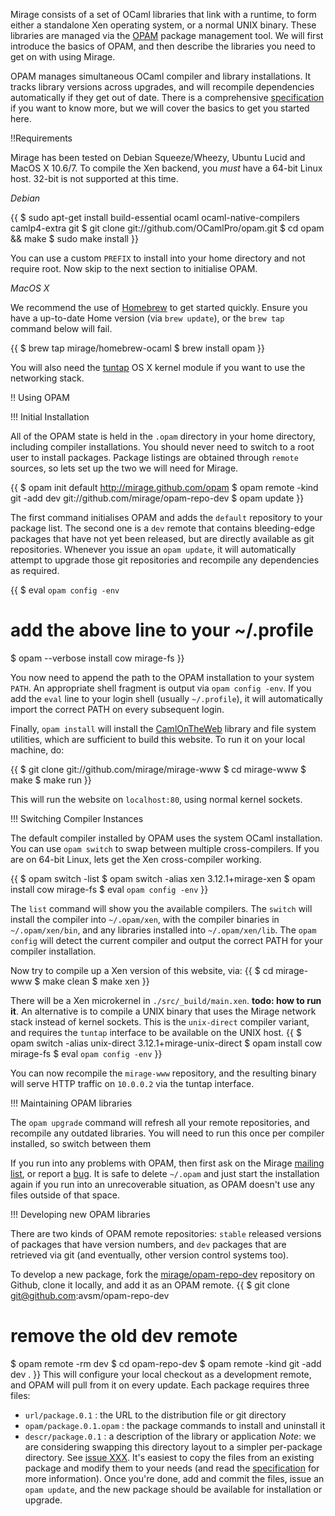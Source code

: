 Mirage consists of a set of OCaml libraries that link with a runtime, to form
either a standalone Xen operating system, or a normal UNIX binary.  These
libraries are managed via the [OPAM](http://github.com/OCamlPro/opam) package
management tool.  We will first introduce the basics of OPAM, and then describe
the libraries you need to get on with using Mirage.

OPAM manages simultaneous OCaml compiler and library installations.  It tracks
library versions across upgrades, and will recompile dependencies automatically
if they get out of date.  There is a comprehensive
[specification](https://github.com/OCamlPro/opam/blob/master/specs/roadmap.pdf)
if you want to know more, but we will cover the basics to get you started here.

!!Requirements

Mirage has been tested on Debian Squeeze/Wheezy, Ubuntu Lucid and MacOS X
10.6/7. To compile the Xen backend, you *must* have a 64-bit Linux host.
32-bit is not supported at this time.

*Debian*

{{
$ sudo apt-get install build-essential ocaml ocaml-native-compilers camlp4-extra git 
$ git clone git://github.com/OCamlPro/opam.git
$ cd opam && make
$ sudo make install
}}

You can use a custom `PREFIX` to install into your home directory and not require
root. Now skip to the next section to initialise OPAM.

*MacOS X*

We recommend the use of [Homebrew](http://github.com/mxcl/homebrew) to get
started quickly. Ensure you have a up-to-date Home version (via `brew update`),
or the `brew tap` command below will fail.

{{
$ brew tap mirage/homebrew-ocaml
$ brew install opam
}}

You will also need the [tuntap](http://tuntaposx.sourceforge.net/) OS X kernel
module if you want to use the networking stack.

!! Using OPAM

!!! Initial Installation

All of the OPAM state is held in the `.opam` directory in your home directory,
including compiler installations.  You should never need to switch to a root
user to install packages.  Package listings are obtained through `remote`
sources, so lets set up the two we will need for Mirage.

{{
$ opam init default http://mirage.github.com/opam
$ opam remote -kind git -add dev git://github.com/mirage/opam-repo-dev
$ opam update
}}

The first command initialises OPAM and adds the `default` repository to your
package list.  The second one is a `dev` remote that contains bleeding-edge
packages that have not yet been released, but are directly available as git
repositories.  Whenever you issue an `opam update`, it will automatically
attempt to upgrade those git repositories and recompile any dependencies as
required.

{{
$ eval `opam config -env`
# add the above line to your ~/.profile
$ opam --verbose install cow mirage-fs
}}

You now need to append the path to the OPAM installation to your system `PATH`.
An appropriate shell fragment is output via `opam config -env`.  If you add
the `eval` line to your login shell (usually `~/.profile`), it will automatically import
the correct PATH on every subsequent login.

Finally, `opam install` will install the [CamlOnTheWeb](/wiki/cow) library 
and file system utilities, which are sufficient to build this website.  To
run it on your local machine, do:

{{
$ git clone git://github.com/mirage/mirage-www
$ cd mirage-www 
$ make
$ make run
}}

This will run the website on `localhost:80`, using normal kernel sockets.

!!! Switching Compiler Instances

The default compiler installed by OPAM uses the system OCaml installation. You
can use `opam switch` to swap between multiple cross-compilers.  If you are on
64-bit Linux, lets get the Xen cross-compiler working.

{{
$ opam switch -list
$ opam switch -alias xen 3.12.1+mirage-xen
$ opam install cow mirage-fs
$ eval `opam config -env`
}}

The `list` command will show you the available compilers.  The `switch` will
install the compiler into `~/.opam/xen`, with the compiler binaries in
`~/.opam/xen/bin`, and any libraries installed into `~/.opam/xen/lib`.  The
`opam config` will detect the current compiler and output the correct PATH for
your compiler installation.

Now try to compile up a Xen version of this website, via:
{{
$ cd mirage-www
$ make clean
$ make xen
}}

There will be a Xen microkernel in `./src/_build/main.xen`.  __todo: how to run it__.
An alternative
is to compile a UNIX binary that uses the Mirage network stack 
instead of kernel sockets. This is the `unix-direct` compiler variant, and requires
the `tuntap` interface to be available on the UNIX host.
{{
$ opam switch -alias unix-direct 3.12.1+mirage-unix-direct
$ opam install cow mirage-fs
$ eval `opam config -env`
}}

You can now recompile the `mirage-www` repository, and the resulting binary will
serve HTTP traffic on `10.0.0.2` via the tuntap interface.

!!! Maintaining OPAM libraries

The `opam upgrade` command will refresh all your remote repositories, and
recompile any outdated libraries.  You will need to run this once per compiler
installed, so switch between them 

If you run into any problems with OPAM, then first ask on the Mirage [mailing
list](/about), or report a [bug](http://github.com/OCamlPro/opam/issues).  It
is safe to delete `~/.opam` and just start the installation again if you run
into an unrecoverable situation, as OPAM doesn't use any files outside of that
space.

!!! Developing new OPAM libraries

There are two kinds of OPAM remote repositories: `stable` released versions of
packages that have version numbers, and `dev` packages that are retrieved via
git (and eventually, other version control systems too).

To develop a new package, fork the [mirage/opam-repo-dev](http://github.com/mirage/opam-repo-dev) repository on Github, clone it locally, and add it as an OPAM remote.
{{
$ git clone git@github.com:avsm/opam-repo-dev
# remove the old dev remote
$ opam remote -rm dev
$ cd opam-repo-dev
$ opam remote -kind git -add dev .
}}
This will configure your local checkout as a development remote, and OPAM will pull from it on every update.
Each package requires three files:
* `url/package.0.1` : the URL to the distribution file or git directory
* `opam/package.0.1.opam` : the package commands to install and uninstall it
* `descr/package.0.1` : a description of the library or application
*Note*: we are considering swapping this directory layout to a simpler per-package directory. See [issue XXX](http://github.com/OCamlPro/issues/XXX).
It's easiest to copy the files from an existing package and modify them to your needs (and read the [specification](https://github.com/OCamlPro/opam/blob/master/specs/roadmap.pdf) for more information). Once you're done, add and commit the files, issue an `opam update`, and the new package should be available for installation or upgrade.


